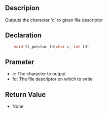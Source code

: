 ## Descripion 
Outputs the character 'c' to given file descriptor


## Declaration
```c 
	void ft_putchar_fd(char c, int fd)
```

## Prameter 
- c: The character to output 
- fd: The file descriptor on which to write  

## Return Value
- None